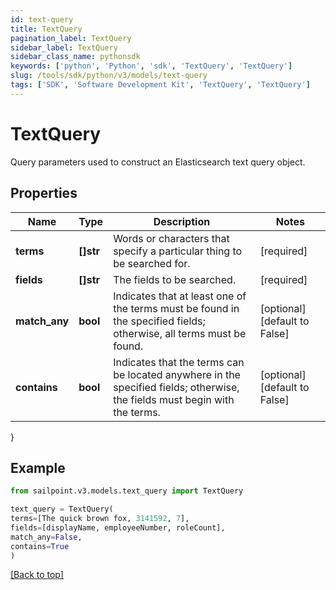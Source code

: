 ```yaml
---
id: text-query
title: TextQuery
pagination_label: TextQuery
sidebar_label: TextQuery
sidebar_class_name: pythonsdk
keywords: ['python', 'Python', 'sdk', 'TextQuery', 'TextQuery'] 
slug: /tools/sdk/python/v3/models/text-query
tags: ['SDK', 'Software Development Kit', 'TextQuery', 'TextQuery']
---
```


# TextQuery

Query parameters used to construct an Elasticsearch text query object.

## Properties

Name | Type | Description | Notes
------------ | ------------- | ------------- | -------------
**terms** | **[]str** | Words or characters that specify a particular thing to be searched for. | [required]
**fields** | **[]str** | The fields to be searched. | [required]
**match_any** | **bool** | Indicates that at least one of the terms must be found in the specified fields;  otherwise, all terms must be found. | [optional] [default to False]
**contains** | **bool** | Indicates that the terms can be located anywhere in the specified fields;  otherwise, the fields must begin with the terms. | [optional] [default to False]
}

## Example

```python
from sailpoint.v3.models.text_query import TextQuery

text_query = TextQuery(
terms=[The quick brown fox, 3141592, 7],
fields=[displayName, employeeNumber, roleCount],
match_any=False,
contains=True
)

```
[[Back to top]](#) 

